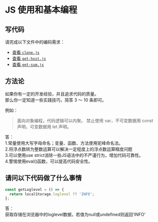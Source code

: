 # JS 使用和基本编程

## 写代码

请完成以下文件中的编码需求：

- [查看 `clone.js`](./clone.js)
- [查看 `get-host.js`](./get-host.js)
- [查看 `get-sum.js`](./get-sum.js)

## 方法论

如果你有一定的开发经验，并且追求代码的质量。  
那么你一定知道一些实践技巧，简答 3 ～ 10 条即可。

例如：

> 面向对象编程，代码逻辑可以内聚。
> 禁止使用 var，不可变数据用 const 声明，可变数据用 let 声明。

答：<br>
1.常量使用大写字母命名；变量、函数、方法使用驼峰命名法。<br>
2.将浮点数转为整数运算可以解决一定程度上的浮点数运算精度问题<br>
3.可以使用use strict消除一些JS语法中的不严谨行为，增加代码可靠性。<br>
4.警惕使用eval()函数，可以提高代码安全性。<br>

## 请问以下代码做了什么事情

```js
const getLoglevel = () => {
  return localStorage.loglevel ?? 'INFO';
};
```

答：<br>获取存储在浏览器中的loglevel数据，若值为null或undefined则返回‘INFO’
